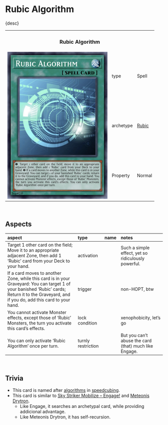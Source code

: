 # Rubic Algorithm

{desc}


<table>
  <tr>
    <th colspan="3"> <h3> Rubic Algorithm </h3> </th>
  </tr>
  <tr>
    <td rowspan="4"> <img src="../../../.assets/cards/spells/Rubic Algorithm.png" width="320px"> </td>
  </tr>
  <tr>
    <td> type </td>
    <td> Spell </td>
  </tr>
  <tr>
    <td> archetype </td>
    <td> <a href="../../../archetypes/Rubic.md">Rubic</a> </td>
  </tr>
  <tr>
    <td> Property </td>
    <td> Normal </td>
  </tr>
</table>


<br>


## Aspects

| aspect | type | name | notes |
| :----- | :--- | :--- | :---- |
| Target 1 other card on the field; Move it to an appropriate adjacent Zone, then add 1 ‘Rubic’ card from your Deck to your hand. | activation | | Such a simple effect, yet so ridiculously powerful. |
| If a card moves to another Zone, while this card is in your Graveyard: You can target 1 of your banished ‘Rubic’ cards; Return it to the Graveyard, and if you do, add this card to your hand. | trigger | | non-HOPT, btw |
| You cannot activate Monster effects, except those of ‘Rubic’ Monsters, the turn you activate this card’s effects. | lock condition | | xenophobicity, let’s go |
| You can only activate ‘Rubic Algorithm’ once per turn. | turnly restriction | | But you can’t abuse the card (that) much like Engage. |


<br>


## Trivia

- This card is named after [algorithms](https://en.wikipedia.org/wiki/Algorithm) in [speedcubing](https://en.wikipedia.org/wiki/Rubik's_Cube).
- This card is similar to [Sky Striker Mobilize – Engage!](https://yugipedia.com/wiki/Sky_Striker_Mobilize_-_Engage!) and [Meteonis Drytron](https://yugipedia.com/wiki/Meteonis_Drytron).
  - Like Engage, it searches an archetypal card, while providing addicional advantage.
  - Like Meteonis Drytron, it has self-recursion.
